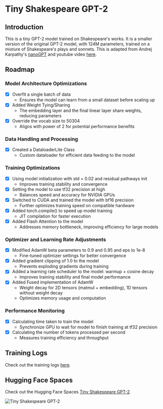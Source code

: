 
# Tiny Shakespeare GPT-2


## Introduction

This is a tiny GPT-2 model trained on Shakespeare's works. It is a smaller version of the original GPT-2 model, with 124M parameters, trained on a mixture of Shakespeare's plays and sonnets. This is adapted from Andrej Karpathy's [nanoGPT](https://github.com/karpathy/nanoGPT/tree/master) and youtube video [here](https://youtu.be/l8pRSuU81PU?si=ta5pJsj1eeQR5-Dm).

## Roadmap

### Model Architecture Optimizations

- [x] Overfit a single batch of data
  - Ensures the model can learn from a small dataset before scaling up
- [x] Added Weight Tying/Sharing
  - The embedding layer and the final linear layer share weights, reducing parameters
- [x] Override the vocab size to 50304
  - Aligns with power of 2 for potential performance benefits

### Data Handling and Processing

- [x] Created a DataloaderLite Class
  - Custom dataloader for efficient data feeding to the model

### Training Optimizations

- [x] Using model initialization with std = 0.02 and residual pathways init
  - Improves training stability and convergence
- [x] Setting the model to use tf32 precision at high
  - Balances speed and accuracy for NVIDIA GPUs
- [x] Switched to CUDA and trained the model with bf16 precision
  - Further optimizes training speed on compatible hardware
- [x] Added torch.compile() to speed up model training
  - JIT compilation for faster execution
- [x] Added Flash Attention to the model
  - Addresses memory bottleneck, improving efficiency for large models

### Optimizer and Learning Rate Adjustments

- [x] Modified AdamW beta parameters to 0.9 and 0.95 and eps to 1e-8
  - Fine-tuned optimizer settings for better convergence
- [x] Added gradient clipping of 1.0 to the model
  - Prevents exploding gradients during training
- [x] Added a learning rate scheduler to the model: warmup + cosine decay
  - Improves training stability and final model performance
- [x] Added Fused implementation of AdamW
  - Weight decay for 2D tensors (matmul + embedding), 1D tensors without weight decay
  - Optimizes memory usage and computation

### Performance Monitoring

- [x] Calculating time taken to train the model
  - Synchronize GPU to wait for model to finish training at tf32 precision
- [x] Calculating the number of tokens processed per second
  - Measures training efficiency and throughput

## Training Logs

Check out the training logs [here](https://github.com/aakashvardhan/s21-gpt2/blob/main/log.md).

## Hugging Face Spaces

Check out the Hugging Face Spaces [Tiny Shakespeare GPT-2](https://huggingface.co/spaces/aakashv100/gpt2-karpathy).

![Tiny Shakespeare GPT-2](https://github.com/aakashvardhan/s21-gpt2/blob/main/asset/Screenshot%202024-08-07%20at%2011.24.54%E2%80%AFPM.png)